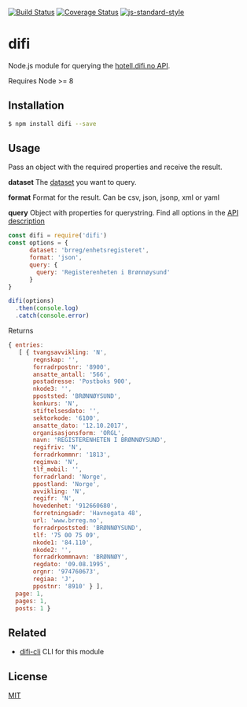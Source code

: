 [![Build Status](https://travis-ci.org/zrrrzzt/difi.svg?branch=master)](https://travis-ci.org/zrrrzzt/difi)
[![Coverage Status](https://coveralls.io/repos/zrrrzzt/difi/badge.svg?branch=master&service=github)](https://coveralls.io/github/zrrrzzt/difi?branch=master)
[![js-standard-style](https://img.shields.io/badge/code%20style-standard-brightgreen.svg?style=flat)](https://github.com/feross/standard)

# difi

Node.js module for querying the [hotell.difi.no API](http://hotell.difi.no/api).

Requires Node >= 8

## Installation

```sh
$ npm install difi --save
```

## Usage

Pass an object with the required properties and receive the result.

**dataset** The [dataset](https://hotell.difi.no/) you want to query.

**format** Format for the result. Can be csv, json, jsonp, xml or yaml

**query** Object with properties for querystring. Find all options in the [API description](https://hotell.difi.no/api)

```JavaScript
const difi = require('difi')
const options = {
      dataset: 'brreg/enhetsregisteret',
      format: 'json',
      query: {
        query: 'Registerenheten i Brønnøysund'
      }
}

difi(options)
  .then(console.log)
  .catch(console.error)
```

Returns

```JavaScript
{ entries: 
   [ { tvangsavvikling: 'N',
       regnskap: '',
       forradrpostnr: '8900',
       ansatte_antall: '566',
       postadresse: 'Postboks 900',
       nkode3: '',
       ppoststed: 'BRØNNØYSUND',
       konkurs: 'N',
       stiftelsesdato: '',
       sektorkode: '6100',
       ansatte_dato: '12.10.2017',
       organisasjonsform: 'ORGL',
       navn: 'REGISTERENHETEN I BRØNNØYSUND',
       regifriv: 'N',
       forradrkommnr: '1813',
       regimva: 'N',
       tlf_mobil: '',
       forradrland: 'Norge',
       ppostland: 'Norge',
       avvikling: 'N',
       regifr: 'N',
       hovedenhet: '912660680',
       forretningsadr: 'Havnegata 48',
       url: 'www.brreg.no',
       forradrpoststed: 'BRØNNØYSUND',
       tlf: '75 00 75 09',
       nkode1: '84.110',
       nkode2: '',
       forradrkommnavn: 'BRØNNØY',
       regdato: '09.08.1995',
       orgnr: '974760673',
       regiaa: 'J',
       ppostnr: '8910' } ],
  page: 1,
  pages: 1,
  posts: 1 }
```

## Related

- [difi-cli](https://github.com/zrrrzzt/difi-cli) CLI for this module

## License

[MIT](LICENSE)
